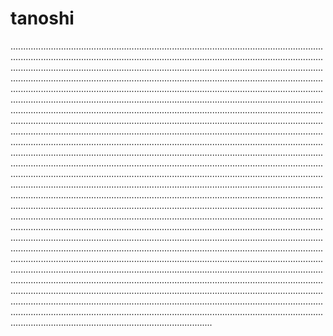# tanoshi
........................................................................................................................................................................................................................................................................................................................................................................................................................................................................................................................................................................................................................................................................................................................................................................................................................................................................................................................................................................................................................................................................................................................................................................................................................................................................................................................................................................................................................................................................................................................................................................................................................................................................................................................................................................................................................................................................................................................................................................................................................................................................................................................................................................................................................................................................................................................................................................................................................................................................................................................................................................................................................................................................................................................................................................................................................................................................................................................................................................................................................................................................................................................................................................................................................................................................................................................................................................................................................................